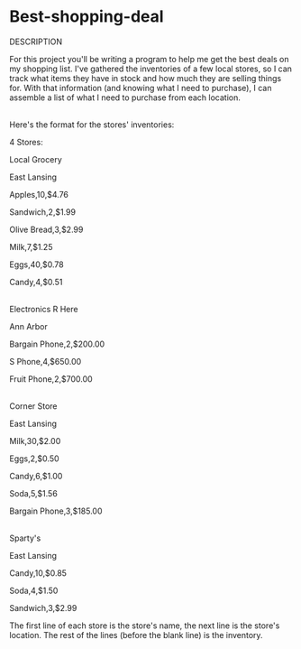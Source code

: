 # Best-shopping-deal
DESCRIPTION 

For this project you'll be writing a program to help me get the best deals on my shopping list. I've gathered the inventories of a few local stores, so I can track what items they have in stock and how much they are selling things for. With that information (and knowing what I need to purchase), I can assemble a list of what I need to purchase from each location.  <br /><br />

 

Here's the format for the stores' inventories: <br />

 

4 Stores: <br />

Local Grocery <br />

East Lansing <br />

Apples,10,$4.76 <br />

Sandwich,2,$1.99 <br />

Olive Bread,3,$2.99 <br />

Milk,7,$1.25 <br />

Eggs,40,$0.78 <br />

Candy,4,$0.51 <br />
<br />
 

Electronics R Here <br />

Ann Arbor <br />

Bargain Phone,2,$200.00 <br />

S Phone,4,$650.00 <br />

Fruit Phone,2,$700.00 <br />
<br />
 

Corner Store <br />

East Lansing <br />

Milk,30,$2.00 <br />

Eggs,2,$0.50 <br />

Candy,6,$1.00 <br />

Soda,5,$1.56 <br />

Bargain Phone,3,$185.00 <br />
<br />
 

Sparty's <br />

East Lansing <br />

Candy,10,$0.85 <br />

Soda,4,$1.50 <br />

Sandwich,3,$2.99 

The first line of each store is the store's name, the next line is the store's location. The rest of the lines (before the blank line) is the inventory. 
